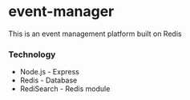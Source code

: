 # event-manager
This is an event management platform built on Redis

### Technology
* Node.js - Express
* Redis - Database
* RediSearch - Redis module
